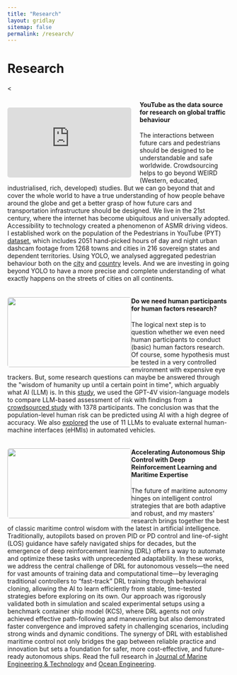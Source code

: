 ```yaml
---
title: "Research"
layout: gridlay
sitemap: false
permalink: /research/
---
```


# Research

<<div class="rowl1">
  <div class="img-responsive" style="margin-top: 15px; margin-right: 19px; float: left"><iframe src="https://www.youtube.com/embed/NipvoDg0Nyk?playlist=NipvoDg0Nyk&loop=1&autoplay=1&mute=1" style="width: 280px; height: 158px; border-radius: 5px" frameborder="0" allowfullscreen></iframe></div>

#### YouTube as the data source for research on global traffic behaviour

The interactions between future cars and pedestrians should be designed to be understandable and safe worldwide. Crowdsourcing helps to go beyond WEIRD (Western, educated, industrialised, rich, developed) studies. But we can go beyond that and cover the whole world to have a true understanding of how people behave around the globe and get a better grasp of how future cars and transportation infrastructure should be designed. We live in the 21st century, where the internet has become ubiquitous and universally adopted. Accessibility to technology created a phenomenon of ASMR driving videos. I established work on the population of the Pedestrians in YouTube (PYT) [dataset](https://github.com/Shaadalam9/pedestrians-in-youtube), which includes 2051 hand-picked hours of day and night urban dashcam footage from 1268 towns and cities in 216 sovereign states and dependent territories. Using YOLO, we analysed aggregated pedestrian behaviour both on the [city](/_publications/alam2024crossing.pdf) and [country](/_publications/alam2025national.pdf) levels. And we are investing in going beyond YOLO to have a more precise and complete understanding of what exactly happens on the streets of cities on all continents.

<ul style="overflow: hidden">
  </ul>
</div>

<div class="rowl1">
  <img src="{{ site.url }}{{ site.baseurl }}/publications/alam2025GPT.jpg" class="img-responsive" style="float: left; border-radius: 5px; width: 280px; height: 158px" />

#### Do we need human participants for human factors research?

The logical next step is to question whether we even need human participants to conduct (basic) human factors research. Of course, some hypothesis must be tested in a very controlled environment with expensive eye trackers. But, some research questions can maybe be answered through the "wisdom of humanity up until a certain point in time", which arguably what AI (LLM) is. In this [study](https://doi.org/10.4121/dfbe6de4-d559-49cd-a7c6-9bebe5d43d50), we used the GPT-4V vision-language models to compare LLM-based assessment of risk with findings from a [crowdsourced study](https://doi.org/10.1016/j.trf.2023.01.014) with 1378 participants. The conclusion was that the population-level human risk can be predicted using AI with a high degree of accuracy. We also [explored](/publications/alam2025GPT.pdf) the use of 11 LLMs to evaluate external human-machine interfaces (eHMIs) in automated vehicles.

  <ul style="overflow: hidden">
  </ul>
</div>

<div class="rowl1">
  <img src="{{ site.url }}{{ site.baseurl }}/publications/rohit2023rl.jpg" class="img-responsive" style="float: left; border-radius: 5px; width: 280px; height: 158px" />

#### Accelerating Autonomous Ship Control with Deep Reinforcement Learning and Maritime Expertise

The future of maritime autonomy hinges on intelligent control strategies that are both adaptive and robust, and my masters' research brings together the best of classic maritime control wisdom with the latest in artificial intelligence. Traditionally, autopilots based on proven PID or PD control and line-of-sight (LOS) guidance have safely navigated ships for decades, but the emergence of deep reinforcement learning (DRL) offers a way to automate and optimize these tasks with unprecedented adaptability. In these works, we address the central challenge of DRL for autonomous vessels—the need for vast amounts of training data and computational time—by leveraging traditional controllers to “fast-track” DRL training through behavioral cloning, allowing the AI to learn efficiently from stable, time-tested strategies before exploring on its own. Our approach was rigorously validated both in simulation and scaled experimental setups using a benchmark container ship model (KCS), where DRL agents not only achieved effective path-following and maneuvering but also demonstrated faster convergence and improved safety in challenging scenarios, including strong winds and dynamic conditions. The synergy of DRL with established maritime control not only bridges the gap between reliable practice and innovation but sets a foundation for safer, more cost-effective, and future-ready autonomous ships. Read the full research in [Journal of Marine Engineering & Technology](https://doi.org/10.1080/20464177.2024.2367276) and [Ocean Engineering](https://doi.org/10.1016/j.oceaneng.2023.113937).

  <ul style="overflow: hidden">
  </ul>
</div>
